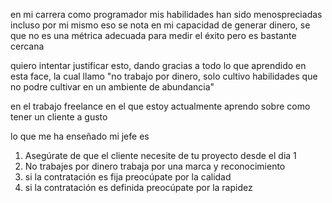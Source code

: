 
en mi carrera como programador mis habilidades han sido menospreciadas incluso por mi mismo
eso se nota en mi capacidad de generar dinero, se que no es una métrica adecuada para medir el éxito pero es bastante cercana

quiero intentar justificar esto, dando gracias a todo lo que aprendido en esta face,
la cual llamo "no trabajo por dinero, solo cultivo habilidades que no podre cultivar en un ambiente de abundancia"

en el trabajo freelance en el que estoy actualmente aprendo sobre como tener un cliente a gusto

lo que me ha enseñado mi jefe es

1. Asegúrate de que el cliente necesite de tu proyecto desde el dia 1
2. No trabajes por dinero trabaja por una marca y reconocimiento
3. si la contratación es fija preocúpate por la calidad
4. si la contratación es definida preocúpate por la rapidez